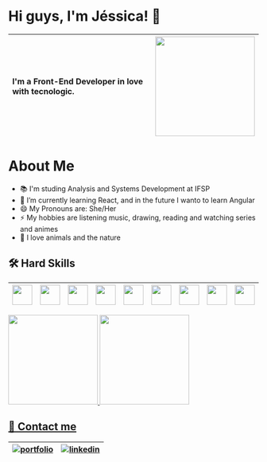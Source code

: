 
# Hi guys, I'm Jéssica! 👋


|I'm a Front-End Developer in love with tecnologic. |<img loading="lazy" src="https://cdn.jsdelivr.net/gh/devicons/devicon/icons/java/java-original.svg" width="200" height="auto"/>|
| :--- | ---: |

# About Me
- 📚 I'm studing Analysis and Systems Development at IFSP
- 🌱 I’m currently learning React, and in the future I wanto to learn Angular
- 😄 My Pronouns are: She/Her
- ⚡ My hobbies are listening music, drawing, reading and watching series and animes
- 🌻 I love animals and the nature 


## 🛠 Hard Skills
|<img loading="lazy" src="https://cdn.jsdelivr.net/gh/devicons/devicon/icons/html5/html5-original-wordmark.svg" width="40" height="40"/>|<img loading="lazy" src="https://cdn.jsdelivr.net/gh/devicons/devicon/icons/css3/css3-original.svg" width="40" height="40"/>|<img loading="lazy" src="https://cdn.jsdelivr.net/gh/devicons/devicon/icons/sass/sass-original.svg" width="40" height="40"/>|<img loading="lazy" src="https://cdn.jsdelivr.net/gh/devicons/devicon/icons/javascript/javascript-original.svg" width="40" height="40"/>|<img loading="lazy" src="https://cdn.jsdelivr.net/gh/devicons/devicon/icons/php/php-original.svg" width="40" height="40"/>|<img loading="lazy" src="https://cdn.jsdelivr.net/gh/devicons/devicon/icons/mysql/mysql-original-wordmark.svg" width="40" height="40"/>|<img loading="lazy" src="https://cdn.jsdelivr.net/gh/devicons/devicon/icons/react/react-original-wordmark.svg" width="40" height="40"/>|<img loading="lazy" src="https://cdn.jsdelivr.net/gh/devicons/devicon/icons/figma/figma-original.svg" width="40" height="40"/>|<img loading="lazy" src="https://cdn.jsdelivr.net/gh/devicons/devicon/icons/bootstrap/bootstrap-original-wordmark.svg" width="40" height="40" />|<img loading="lazy" src="https://cdn.jsdelivr.net/gh/devicons/devicon/icons/vscode/vscode-original.svg" width="40" height="40" />|<img loading="lazy" src="https://cdn.jsdelivr.net/gh/devicons/devicon/icons/c/c-original.svg" width="40" height="40" />|
| :---: | :---: | :---: | :---: | :---: | :---: | :---: | :---: | :---: | :---: | :---: |

          
<div>
<a href="https://github.com/Jessybr">
<img loading="lazy" height="180em" src="https://github-readme-stats.vercel.app/api/top-langs/?username=Jessybr&layout=compact&langs_count=7&theme=dracula"/>
<img loading="lazy" height="180em" src="https://github-readme-stats.vercel.app/api?username=Jessybr&show_icons=true&theme=dracula&include_all_commits=true&count_private=true"/>
</div>

  
## 🔗 Contact me
|[![portfolio](https://img.shields.io/badge/my_portfolio-000?style=for-the-badge&logo=ko-fi&logoColor=white)](https://jessybr.github.io/Portifolio/)|[![linkedin](https://img.shields.io/badge/linkedin-0A66C2?style=for-the-badge&logo=linkedin&logoColor=white)](https://www.linkedin.com/in/jessica-bueno-ramos-275315150/)|
|:---:|:---:|


